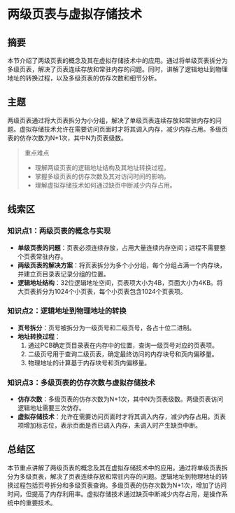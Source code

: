 # 两级页表与虚拟存储技术

## 摘要

本节介绍了两级页表的概念及其在虚拟存储技术中的应用。通过将单级页表拆分为多级页表，解决了页表连续存放和常驻内存的问题。同时，讲解了逻辑地址到物理地址的转换过程，以及多级页表的仿存次数和细节分析。

## 主题

两级页表通过将大页表拆分为小分组，解决了单级页表连续存放和常驻内存的问题。虚拟存储技术允许在需要访问页面时才将其调入内存，减少内存占用。多级页表的仿存次数为N+1次，其中N为页表级数。

> 重点难点
>
> - 理解两级页表的逻辑地址结构及其地址转换过程。
> - 掌握多级页表的仿存次数及其对访问时间的影响。
> - 理解虚拟存储技术如何通过缺页中断减少内存占用。

## 线索区

### 知识点1：两级页表的概念与实现
- **单级页表的问题**：页表必须连续存放，占用大量连续内存空间；进程不需要整个页表常驻内存。
- **两级页表的解决方案**：将页表拆分为多个小分组，每个分组占满一个内存块，并建立页目录表记录分组的位置。
- **逻辑地址结构**：32位逻辑地址空间，页表项大小为4B，页面大小为4KB。将大页表拆分为1024个小页表，每个小页表包含1024个页表项。

### 知识点2：逻辑地址到物理地址的转换
- **页号拆分**：页号被拆分为一级页号和二级页号，各占十位二进制。
- **地址转换过程**：
  1. 通过PCB确定页目录表在内存中的位置，查询一级页号对应的页表项。
  2. 二级页号用于查询二级页表，确定最终访问的内存块号和页内偏移量。
  3. 物理地址的计算基于内存块号和页内偏移量。

### 知识点3：多级页表的仿存次数与虚拟存储技术
- **仿存次数**：多级页表的仿存次数为N+1次，其中N为页表级数。两级页表访问逻辑地址需要三次仿存。
- **虚拟存储技术**：允许在需要访问页面时才将其调入内存，减少内存占用。页表项增加标志位，表示页面是否已调入内存，未调入时产生缺页中断。

## 总结区

本节重点讲解了两级页表的概念及其在虚拟存储技术中的应用。通过将单级页表拆分为多级页表，解决了页表连续存放和常驻内存的问题。逻辑地址到物理地址的转换过程包括页号拆分和多级页表查询。多级页表的仿存次数为N+1次，增加了访问时间，但提高了内存利用率。虚拟存储技术通过缺页中断减少内存占用，是操作系统中的重要技术。